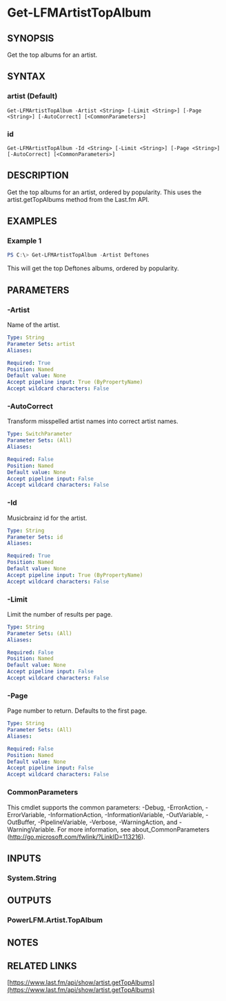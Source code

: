 # Get-LFMArtistTopAlbum

## SYNOPSIS
Get the top albums for an artist.

## SYNTAX

### artist (Default)
```
Get-LFMArtistTopAlbum -Artist <String> [-Limit <String>] [-Page <String>] [-AutoCorrect] [<CommonParameters>]
```

### id
```
Get-LFMArtistTopAlbum -Id <String> [-Limit <String>] [-Page <String>] [-AutoCorrect] [<CommonParameters>]
```

## DESCRIPTION
Get the top albums for an artist, ordered by popularity. This uses the artist.getTopAlbums method from the Last.fm API.

## EXAMPLES

### Example 1
```powershell
PS C:\> Get-LFMArtistTopAlbum -Artist Deftones
```

This will get the top Deftones albums, ordered by popularity.

## PARAMETERS

### -Artist
Name of the artist.

```yaml
Type: String
Parameter Sets: artist
Aliases:

Required: True
Position: Named
Default value: None
Accept pipeline input: True (ByPropertyName)
Accept wildcard characters: False
```

### -AutoCorrect
Transform misspelled artist names into correct artist names.

```yaml
Type: SwitchParameter
Parameter Sets: (All)
Aliases:

Required: False
Position: Named
Default value: None
Accept pipeline input: False
Accept wildcard characters: False
```

### -Id
Musicbrainz id for the artist.

```yaml
Type: String
Parameter Sets: id
Aliases:

Required: True
Position: Named
Default value: None
Accept pipeline input: True (ByPropertyName)
Accept wildcard characters: False
```

### -Limit
Limit the number of results per page.

```yaml
Type: String
Parameter Sets: (All)
Aliases:

Required: False
Position: Named
Default value: None
Accept pipeline input: False
Accept wildcard characters: False
```

### -Page
Page number to return. Defaults to the first page.

```yaml
Type: String
Parameter Sets: (All)
Aliases:

Required: False
Position: Named
Default value: None
Accept pipeline input: False
Accept wildcard characters: False
```

### CommonParameters
This cmdlet supports the common parameters: -Debug, -ErrorAction, -ErrorVariable, -InformationAction, -InformationVariable, -OutVariable, -OutBuffer, -PipelineVariable, -Verbose, -WarningAction, and -WarningVariable.
For more information, see about_CommonParameters (http://go.microsoft.com/fwlink/?LinkID=113216).

## INPUTS

### System.String

## OUTPUTS

### PowerLFM.Artist.TopAlbum

## NOTES

## RELATED LINKS

[https://www.last.fm/api/show/artist.getTopAlbums](https://www.last.fm/api/show/artist.getTopAlbums)
